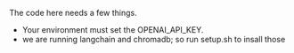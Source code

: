 The code here needs a few things.  
- Your environment must set the OPENAI_API_KEY.
- we are running langchain and chromadb; so run setup.sh to insall those
